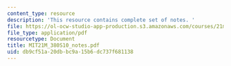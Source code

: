 ```yaml
---
content_type: resource
description: 'This resource contains complete set of notes. '
file: https://ol-ocw-studio-app-production.s3.amazonaws.com/courses/21m-380-music-and-technology-algorithmic-and-generative-music-spring-2010/db9cf51a20dbbc9a15b6dc737f681138_MIT21M_380S10_notes.pdf
file_type: application/pdf
resourcetype: Document
title: MIT21M_380S10_notes.pdf
uid: db9cf51a-20db-bc9a-15b6-dc737f681138
---
```

